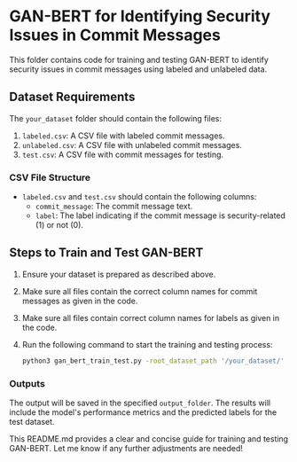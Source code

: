 # GAN-BERT for Identifying Security Issues in Commit Messages

This folder contains code for training and testing GAN-BERT to identify security issues in commit messages using labeled and unlabeled data.

## Dataset Requirements

The `your_dataset` folder should contain the following files:
1. `labeled.csv`: A CSV file with labeled commit messages.
2. `unlabeled.csv`: A CSV file with unlabeled commit messages.
3. `test.csv`: A CSV file with commit messages for testing.

### CSV File Structure

- `labeled.csv` and `test.csv` should contain the following columns:
  - `commit_message`: The commit message text.
  - `label`: The label indicating if the commit message is security-related (1) or not (0).

## Steps to Train and Test GAN-BERT

1. Ensure your dataset is prepared as described above.
2. Make sure all files contain the correct column names for commit messages as given in the code.
3. Make sure all files contain correct column names for labels as given in the code.
4. Run the following command to start the training and testing process:

    ```bash
    python3 gan_bert_train_test.py -root_dataset_path '/your_dataset/' -output_folder '/output/'
    ```

### Outputs

The output will be saved in the specified `output_folder`. The results will include the model's performance metrics and the predicted labels for the test dataset.

This README.md provides a clear and concise guide for training and testing GAN-BERT. Let me know if any further adjustments are needed!
